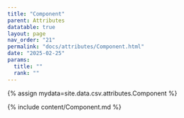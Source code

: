 ```yaml
---
title: "Component"
parent: Attributes
datatable: true
layout: page
nav_order: "21"
permalink: "docs/attributes/Component.html"
date: "2025-02-25"
params:
  title: ""
  rank: ""
---
```

{% assign mydata=site.data.csv.attributes.Component %} 

{% include content/Component.md %}
